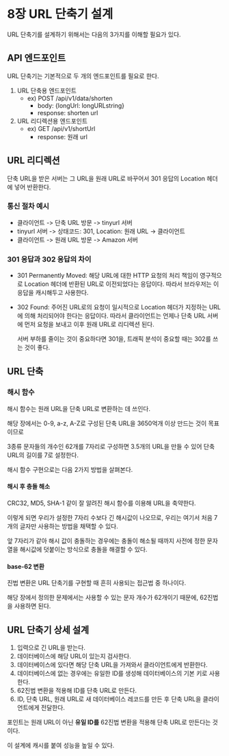 # 8장 URL 단축기 설계
URL 단축기를 설계하기 위해서는 다음의 3가지를 이해할 필요가 있다.

## API 엔드포인트
URL 단축기는 기본적으로 두 개의 엔드포인트를 필요로 한다.
1. URL 단축용 엔드포인트
   - ex) POST /api/v1/data/shorten
     - body: {longUrl: longURLstring}
     - response: shorten url
2. URL 리디렉션용 엔드포인트
   - ex) GET /api/v1/shortUrl
     - response: 원래 url

## URL 리디렉션
단축 URL을 받은 서버는 그 URL을 원래 URL로 바꾸어서 301 응답의 Location 헤더에 넣어 반환한다.

### 통신 절차 예시
- 클라이언트 -> 단축 URL 방문 -> tinyurl 서버
- tinyurl 서버 -> 상태코드: 301, Location: 원래 URL -> 클라이언트
- 클라이언트 -> 원래 URL 방문 -> Amazon 서버

### 301 응답과 302 응답의 차이
- 301 Permanently Moved: 해당 URL에 대한 HTTP 요청의 처리 책임이 영구적으로 Location 헤더에 반환된 URL로 이전되었다는 응답이다. 따라서 브라우저는 이 응답을 캐시해두고 사용한다.
- 302 Found: 주어진 URL로의 요청이 일시적으로 Location 헤더가 지정하는 URL에 의해 처리되어야 한다는 응답이다. 따라서 클라이언트는 언제나 단축 URL 서버에 먼저 요청을 보내고 이후 원래 URL로 리디렉션 된다.

  서버 부하를 줄이는 것이 중요하다면 301을, 트래픽 분석이 중요할 때는 302를 쓰는 것이 좋다.

## URL 단축
### 해시 함수
해시 함수는 원래 URL을 단축 URL로 변환하는 데 쓰인다.

해당 장에서는 0-9, a-z, A-Z로 구성된 단축 URL을 3650억개 이상 만드는 것이 목표이므로

3종류 문자들의 개수인 62개를 7자리로 구성하면 3.5개의 URL을 만들 수 있어 단축 URL의 길이를 7로 설정한다.

해시 함수 구현으로는 다음 2가지 방법을 살펴본다.

#### 해시 후 충돌 해소
CRC32, MD5, SHA-1 같이 잘 알려진 해시 함수를 이용해 URL을 축약한다. 

이렇게 되면 우리가 설정한 7자리 수보다 긴 해시값이 나오므로, 우리는 여기서 처음 7개의 글자만 사용하는 방법을 채택할 수 있다.

앞 7자리가 같아 해시 값이 충돌하는 경우에는 충돌이 해소될 때까지 사전에 정한 문자열을 해시값에 덧붙이는 방식으로 충돌을 해결할 수 있다.

#### base-62 변환
진법 변환은 URL 단축기를 구현할 때 흔히 사용되는 접근법 중 하나이다.

해당 장에서 정의한 문제에서는 사용할 수 있는 문자 개수가 62개이기 때문에, 62진법을 사용하면 된다.

## URL 단축기 상세 설계
1. 입력으로 긴 URL을 받는다.
2. 데이터베이스에 해당 URL이 있는지 검사한다.
3. 데이터베이스에 있다면 해당 단축 URL을 가져와서 클라이언트에게 반환한다.
4. 데이터베이스에 없는 경우에는 유일한 ID를 생성해 데이터베이스의 기본 키로 사용한다.
5. 62진법 변환을 적용해 ID를 단축 URL로 만든다.
6. ID, 단축 URL, 원래 URL로 새 데이터베이스 레코드를 만든 후 단축 URL을 클라이언트에게 전달한다.

포인트는 원래 URL이 아닌 **유일 ID를** 62진법 변환을 적용해 단축 URL로 만든다는 것이다.

이 설계에 캐시를 붙여 성능을 높일 수 있다. 

